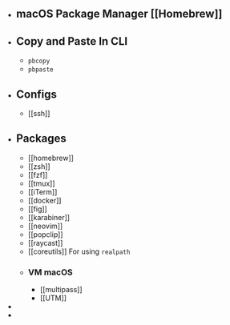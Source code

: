 - ## macOS Package Manager [[Homebrew]]
- ## Copy and Paste In CLI
	- `pbcopy`
	- `pbpaste`
- ## Configs
	- [[ssh]]
- ## Packages
	- [[homebrew]]
	- [[zsh]]
	- [[fzf]]
	- [[tmux]]
	- [[iTerm]]
	- [[docker]]
	- [[fig]]
	- [[karabiner]]
	- [[neovim]]
	- [[popclip]]
	- [[raycast]]
	- [[coreutils]]  For using `realpath`
	- ### VM macOS
		- [[multipass]]
		- [[UTM]]
-
-